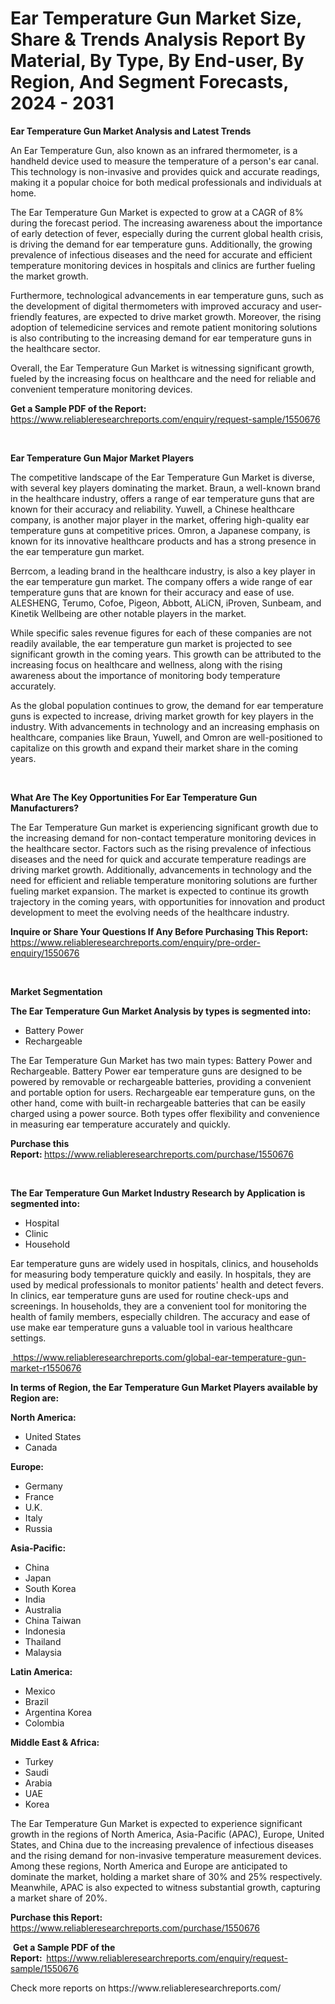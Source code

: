 <p><h1>Ear Temperature Gun Market Size, Share & Trends Analysis Report By Material, By Type, By End-user, By Region, And Segment Forecasts, 2024 - 2031</h1></p><p><strong>Ear Temperature Gun Market Analysis and Latest Trends</strong></p>
<p><p>An Ear Temperature Gun, also known as an infrared thermometer, is a handheld device used to measure the temperature of a person's ear canal. This technology is non-invasive and provides quick and accurate readings, making it a popular choice for both medical professionals and individuals at home.</p><p>The Ear Temperature Gun Market is expected to grow at a CAGR of 8% during the forecast period. The increasing awareness about the importance of early detection of fever, especially during the current global health crisis, is driving the demand for ear temperature guns. Additionally, the growing prevalence of infectious diseases and the need for accurate and efficient temperature monitoring devices in hospitals and clinics are further fueling the market growth.</p><p>Furthermore, technological advancements in ear temperature guns, such as the development of digital thermometers with improved accuracy and user-friendly features, are expected to drive market growth. Moreover, the rising adoption of telemedicine services and remote patient monitoring solutions is also contributing to the increasing demand for ear temperature guns in the healthcare sector.</p><p>Overall, the Ear Temperature Gun Market is witnessing significant growth, fueled by the increasing focus on healthcare and the need for reliable and convenient temperature monitoring devices.</p></p>
<p><strong>Get a Sample PDF of the Report:&nbsp;</strong> <a href="https://www.reliableresearchreports.com/enquiry/request-sample/1550676">https://www.reliableresearchreports.com/enquiry/request-sample/1550676</a></p>
<p>&nbsp;</p>
<p><strong>Ear Temperature Gun Major Market Players</strong></p>
<p><p>The competitive landscape of the Ear Temperature Gun Market is diverse, with several key players dominating the market. Braun, a well-known brand in the healthcare industry, offers a range of ear temperature guns that are known for their accuracy and reliability. Yuwell, a Chinese healthcare company, is another major player in the market, offering high-quality ear temperature guns at competitive prices. Omron, a Japanese company, is known for its innovative healthcare products and has a strong presence in the ear temperature gun market.</p><p>Berrcom, a leading brand in the healthcare industry, is also a key player in the ear temperature gun market. The company offers a wide range of ear temperature guns that are known for their accuracy and ease of use. ALESHENG, Terumo, Cofoe, Pigeon, Abbott, ALiCN, iProven, Sunbeam, and Kinetik Wellbeing are other notable players in the market.</p><p>While specific sales revenue figures for each of these companies are not readily available, the ear temperature gun market is projected to see significant growth in the coming years. This growth can be attributed to the increasing focus on healthcare and wellness, along with the rising awareness about the importance of monitoring body temperature accurately.</p><p>As the global population continues to grow, the demand for ear temperature guns is expected to increase, driving market growth for key players in the industry. With advancements in technology and an increasing emphasis on healthcare, companies like Braun, Yuwell, and Omron are well-positioned to capitalize on this growth and expand their market share in the coming years.</p></p>
<p>&nbsp;</p>
<p><strong>What Are The Key Opportunities For Ear Temperature Gun Manufacturers?</strong></p>
<p><p>The Ear Temperature Gun market is experiencing significant growth due to the increasing demand for non-contact temperature monitoring devices in the healthcare sector. Factors such as the rising prevalence of infectious diseases and the need for quick and accurate temperature readings are driving market growth. Additionally, advancements in technology and the need for efficient and reliable temperature monitoring solutions are further fueling market expansion. The market is expected to continue its growth trajectory in the coming years, with opportunities for innovation and product development to meet the evolving needs of the healthcare industry.</p></p>
<p><strong>Inquire or Share Your Questions If Any Before Purchasing This Report:</strong> <a href="https://www.reliableresearchreports.com/enquiry/pre-order-enquiry/1550676">https://www.reliableresearchreports.com/enquiry/pre-order-enquiry/1550676</a></p>
<p>&nbsp;</p>
<p><strong>Market Segmentation</strong></p>
<p><strong>The Ear Temperature Gun Market Analysis by types is segmented into:</strong></p>
<p><ul><li>Battery Power</li><li>Rechargeable</li></ul></p>
<p><p>The Ear Temperature Gun Market has two main types: Battery Power and Rechargeable. Battery Power ear temperature guns are designed to be powered by removable or rechargeable batteries, providing a convenient and portable option for users. Rechargeable ear temperature guns, on the other hand, come with built-in rechargeable batteries that can be easily charged using a power source. Both types offer flexibility and convenience in measuring ear temperature accurately and quickly.</p></p>
<p><strong>Purchase this Report:&nbsp;</strong><a href="https://www.reliableresearchreports.com/purchase/1550676">https://www.reliableresearchreports.com/purchase/1550676</a></p>
<p>&nbsp;</p>
<p><strong>The Ear Temperature Gun Market Industry Research by Application is segmented into:</strong></p>
<p><ul><li>Hospital</li><li>Clinic</li><li>Household</li></ul></p>
<p><p>Ear temperature guns are widely used in hospitals, clinics, and households for measuring body temperature quickly and easily. In hospitals, they are used by medical professionals to monitor patients' health and detect fevers. In clinics, ear temperature guns are used for routine check-ups and screenings. In households, they are a convenient tool for monitoring the health of family members, especially children. The accuracy and ease of use make ear temperature guns a valuable tool in various healthcare settings.</p></p>
<p><a href="https://www.reliableresearchreports.com/global-ear-temperature-gun-market-r1550676">&nbsp;https://www.reliableresearchreports.com/global-ear-temperature-gun-market-r1550676</a></p>
<p><strong>In terms of Region, the Ear Temperature Gun Market Players available by Region are:</strong></p>
<p>
    <p> <strong> North America: </strong>
        <ul>
            <li>United States</li>
            <li>Canada</li>
        </ul>
        </p> 
    <p> <strong> Europe: </strong>
        <ul>
            <li>Germany</li>
            <li>France</li>
            <li>U.K.</li>
            <li>Italy</li>
            <li>Russia</li>
        </ul>
        </p> 
    <p> <strong> Asia-Pacific: </strong>
        <ul>
            <li>China</li>
            <li>Japan</li>
            <li>South Korea</li>
            <li>India</li>
            <li>Australia</li>
            <li>China Taiwan</li>
            <li>Indonesia</li>
            <li>Thailand</li>
            <li>Malaysia</li>
        </ul>
        </p> 
    <p> <strong> Latin America: </strong>
        <ul>
            <li>Mexico</li>
            <li>Brazil</li>
            <li>Argentina Korea</li>
            <li>Colombia</li>
        </ul>
        </p> 
    <p> <strong> Middle East & Africa: </strong>
        <ul>
            <li>Turkey</li>
            <li>Saudi</li>
            <li>Arabia</li>
            <li>UAE</li>
            <li>Korea</li>
        </ul>
    </p>
    </p>
<p><p>The Ear Temperature Gun Market is expected to experience significant growth in the regions of North America, Asia-Pacific (APAC), Europe, United States, and China due to the increasing prevalence of infectious diseases and the rising demand for non-invasive temperature measurement devices. Among these regions, North America and Europe are anticipated to dominate the market, holding a market share of 30% and 25% respectively. Meanwhile, APAC is also expected to witness substantial growth, capturing a market share of 20%.</p></p>
<p><strong>Purchase this Report: </strong><a href="https://www.reliableresearchreports.com/purchase/1550676">https://www.reliableresearchreports.com/purchase/1550676</a></p>
<p>&nbsp;<strong>Get a Sample PDF of the Report:&nbsp;&nbsp;</strong><a href="https://www.reliableresearchreports.com/enquiry/request-sample/1550676">https://www.reliableresearchreports.com/enquiry/request-sample/1550676</a></p>
<p><strong></strong></p>
<p>Check more reports on https://www.reliableresearchreports.com/</p>